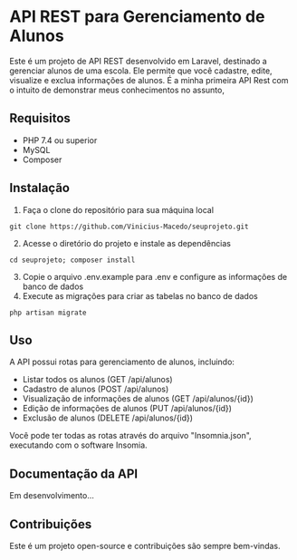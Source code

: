 # API REST para Gerenciamento de Alunos

Este é um projeto de API REST desenvolvido em Laravel, destinado a gerenciar alunos de uma escola. Ele permite que você cadastre, edite, visualize e exclua informações de alunos. É a minha primeira API Rest com o intuito de demonstrar meus conhecimentos no assunto,

## Requisitos
- PHP 7.4 ou superior
- MySQL
- Composer

## Instalação
1. Faça o clone do repositório para sua máquina local

```git clone https://github.com/Vinicius-Macedo/seuprojeto.git```

2. Acesse o diretório do projeto e instale as dependências

```cd seuprojeto; composer install```

3. Copie o arquivo .env.example para .env e configure as informações de banco de dados
4. Execute as migrações para criar as tabelas no banco de dados

```php artisan migrate```

## Uso

A API possui rotas para gerenciamento de alunos, incluindo:
- Listar todos os alunos (GET /api/alunos)
- Cadastro de alunos (POST /api/alunos)
- Visualização de informações de alunos (GET /api/alunos/{id})
- Edição de informações de alunos (PUT /api/alunos/{id})
- Exclusão de alunos (DELETE /api/alunos/{id})

Você pode ter todas as rotas através do arquivo "Insomnia.json", executando com o software Insomia.

## Documentação da API
Em desenvolvimento...

## Contribuições
Este é um projeto open-source e contribuições são sempre bem-vindas.
